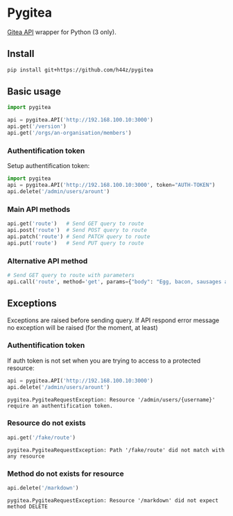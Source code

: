# Pygitea
[Gitea API](https://try.gitea.io/api/swagger) wrapper for Python (3 only).


## Install
```bash
pip install git+https://github.com/h44z/pygitea
```


## Basic usage
```python
import pygitea

api = pygitea.API('http://192.168.100.10:3000')
api.get('/version')
api.get('/orgs/an-organisation/members')
```

### Authentification token
Setup authentification token:

```python
import pygitea
api = pygitea.API('http://192.168.100.10:3000', token="AUTH-TOKEN")
api.delete('/admin/users/arount')
```

### Main API methods
```python
api.get('route')   # Send GET query to route
api.post('route')  # Send POST query to route
api.patch('route') # Send PATCH query to route
api.put('route')   # Send PUT query to route
```

### Alternative API method
```python
# Send GET query to route with parameters
api.call('route', method='get', params={"body": "Egg, bacon, sausages and SPAM")
```

## Exceptions


Exceptions are raised before sending query. If API respond error message no exception will be raised (for the moment, at least)


### Authentification token


If auth token is not set when you are trying to access to a protected resource:

```python
api = pygitea.API('http://192.168.100.10:3000')
api.delete('/admin/users/arount')
```


```
pygitea.PygiteaRequestException: Resource '/admin/users/{username}' require an authentification token.
```


### Resource do not exists


```python
api.get('/fake/route')
```


```
pygitea.PygiteaRequestException: Path '/fake/route' did not match with any resource
```


### Method do not exists for resource


```python
api.delete('/markdown')
```


```
pygitea.PygiteaRequestException: Resource '/markdown' did not expect method DELETE
```

